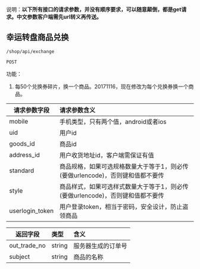 说明：**以下所有接口的请求参数，并没有顺序要求，可以随意颠倒，都是get请求。中文参数客户端需先url转义再传送。**



## 幸运转盘商品兑换

~~~
/shop/api/exchange
~~~
~~~
POST
~~~

功能：  

1. 每50个兑换券碎片，换一个商品。20171116，现在修改为每个兑换券换一个商品。

| 请求参数字段        | 请求参数含义  |
| -------- |:------|
|mobile|  手机类型，只有两个值，android或者ios|
|uid|  用户id|
|goods_id|  商品id|
|address_id|  用户收货地址id，客户端需保证有值|
|standard|  商品规格，如果可选规格数量大于等于1，则必传(要做urlencode)，否则键和值都不要传|
|style|  商品样式，如果可选样式数量大于等于1，则必传(要做urlencode)，否则键和值都不要传|
|userlogin_token|  用户登录token，相当于密码，安全设计，防止盗领商品|

| 返回字段        | 类型 |含义  |
| -------- |:------|:------|
| out_trade_no     | string |服务器生成的订单号  |
| subject   | string |商品的名称  |












